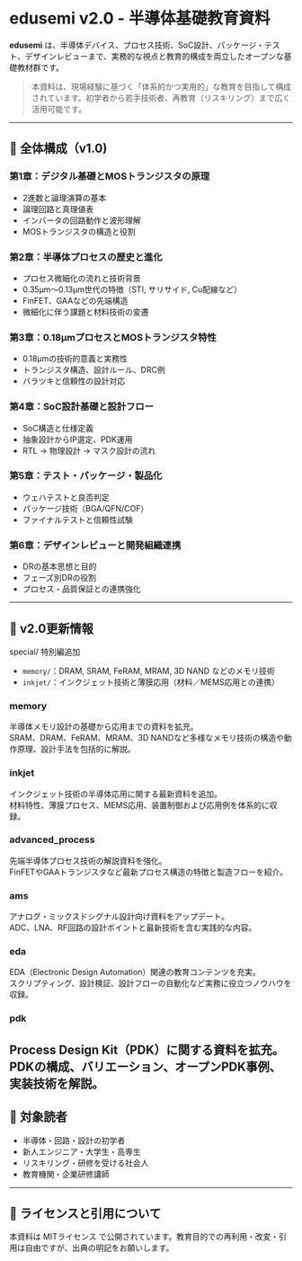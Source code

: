 
# edusemi v2.0 - 半導体基礎教育資料

**edusemi** は、半導体デバイス、プロセス技術、SoC設計、パッケージ・テスト、デザインレビューまで、実務的な視点と教育的構成を両立したオープンな基礎教材群です。

> 本資料は、現場経験に基づく「体系的かつ実用的」な教育を目指して構成されています。初学者から若手技術者、再教育（リスキリング）まで広く活用可能です。

---

## 📘 全体構成（v1.0)

### 第1章：デジタル基礎とMOSトランジスタの原理
- 2進数と論理演算の基本
- 論理回路と真理値表
- インバータの回路動作と波形理解
- MOSトランジスタの構造と役割

### 第2章：半導体プロセスの歴史と進化
- プロセス微細化の流れと技術背景
- 0.35μm〜0.13μm世代の特徴（STI, サリサイド, Cu配線など）
- FinFET、GAAなどの先端構造
- 微細化に伴う課題と材料技術の変遷

### 第3章：0.18μmプロセスとMOSトランジスタ特性
- 0.18μmの技術的意義と実務性
- トランジスタ構造、設計ルール、DRC例
- バラツキと信頼性の設計対応

### 第4章：SoC設計基礎と設計フロー
- SoC構造と仕様定義
- 抽象設計からIP選定、PDK運用
- RTL → 物理設計 → マスク設計の流れ

### 第5章：テスト・パッケージ・製品化
- ウェハテストと良否判定
- パッケージ技術（BGA/QFN/COF）
- ファイナルテストと信頼性試験

### 第6章：デザインレビューと開発組織連携
- DRの基本思想と目的
- フェーズ別DRの役割
- プロセス・品質保証との連携強化

---

## 🔧 v2.0更新情報

special/
特別編追加

- `memory/`：DRAM, SRAM, FeRAM, MRAM, 3D NAND などのメモリ技術
- `inkjet/`：インクジェット技術と薄膜応用（材料／MEMS応用との連携）
### memory  
半導体メモリ設計の基礎から応用までの資料を拡充。  
SRAM、DRAM、FeRAM、MRAM、3D NANDなど多様なメモリ技術の構造や動作原理、設計手法を包括的に解説。

### inkjet  
インクジェット技術の半導体応用に関する最新資料を追加。  
材料特性、薄膜プロセス、MEMS応用、装置制御および応用例を体系的に収録。

### advanced_process  
先端半導体プロセス技術の解説資料を強化。  
FinFETやGAAトランジスタなど最新プロセス構造の特徴と製造フローを紹介。

### ams  
アナログ・ミックスドシグナル設計向け資料をアップデート。  
ADC、LNA、RF回路の設計ポイントと最新技術を含む実践的な内容。

### eda  
EDA（Electronic Design Automation）関連の教育コンテンツを充実。  
スクリプティング、設計検証、設計フローの自動化など実務に役立つノウハウを収録。

### pdk  
Process Design Kit（PDK）に関する資料を拡充。  
PDKの構成、バリエーション、オープンPDK事例、実装技術を解説。
---

## 📎 対象読者

- 半導体・回路・設計の初学者
- 新人エンジニア・大学生・高専生
- リスキリング・研修を受ける社会人
- 教育機関・企業研修講師

---

## 📝 ライセンスと引用について

本資料は MITライセンス で公開されています。教育目的での再利用・改変・引用は自由ですが、出典の明記をお願いします。
